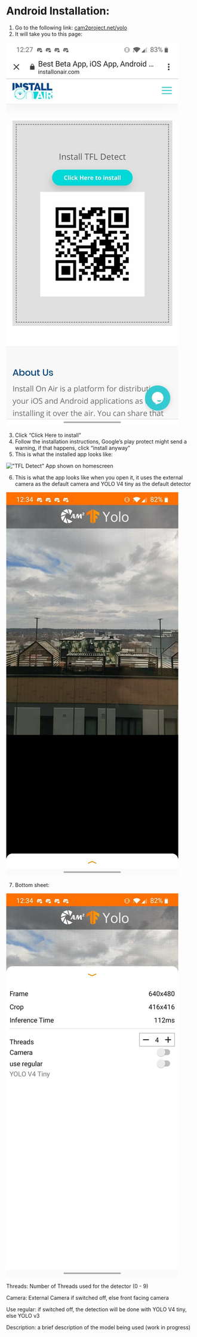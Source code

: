 # Android Installation:



1. Go to the following link: [cam2project.net/yolo](https://cam2project.net/yolo)
2. It will take you to this page:


![Install on Air link from above](screenshot/image4.jpg "Install on Air link from above")


3. Click “Click Here to install”
4. Follow the installation instructions, Google’s play protect might send a warning, if that happens, click “install anyway”
5. This is what the installed app looks like:



!["TFL Detect" App shown on homescreen](screenshot/image2.jpg "\"TFL Detect\" App shown on homescreen")


6. This is what the app looks like when you open it, it uses the external camera as the default camera and YOLO V4 tiny as the default detector


![Camera screen of app](screenshot/image3.png "Camera screen of app")


7. Bottom sheet:

![Settings for app](screenshot/image1.png "Settings for app")



Threads: Number of Threads used for the detector (0 - 9)

Camera: External Camera if switched off, else front facing camera

Use regular: if switched off, the detection will be done with YOLO V4 tiny, else YOLO v3

Description: a brief description of the model being used (work in progress)
